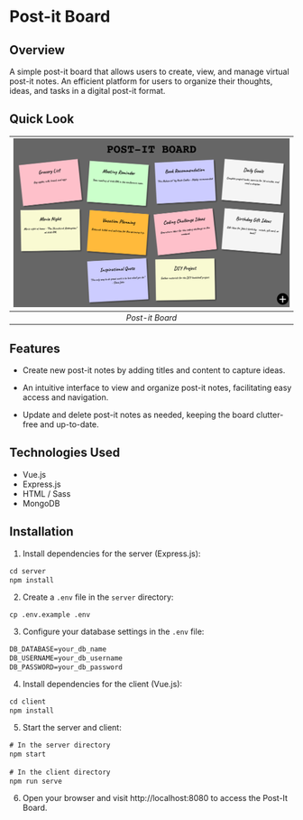 # Post-it Board

## Overview
A simple post-it board that allows users to create, view, and manage virtual post-it notes. An efficient platform for users to organize their thoughts, ideas, and tasks in a digital post-it format.

## Quick Look
| ![Post-it Board](./screenshots/post-it-board.png?raw=true) | 
|:----------------------------------------------------------:| 
|                      *Post-it Board*                       |

## Features
- Create new post-it notes by adding titles and content to capture ideas.

- An intuitive interface to view and organize post-it notes, facilitating easy access and navigation.

- Update and delete post-it notes as needed, keeping the board clutter-free and up-to-date.

## Technologies Used
- Vue.js
- Express.js
- HTML / Sass
- MongoDB

## Installation
1. Install dependencies for the server (Express.js):
```
cd server
npm install
```

2. Create a `.env` file in the `server` directory:
```
cp .env.example .env
```

3. Configure your database settings in the `.env` file:
```
DB_DATABASE=your_db_name
DB_USERNAME=your_db_username
DB_PASSWORD=your_db_password
```

4. Install dependencies for the client (Vue.js):
```
cd client
npm install
```

5. Start the server and client:
```
# In the server directory
npm start

# In the client directory
npm run serve
```

6. Open your browser and visit http://localhost:8080 to access the Post-It Board.

